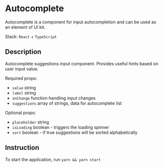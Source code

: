 # Autocomplete

Autocomplete is a component for input autocompletion and can be used as an element of UI kit.

Stack: `React` + `TypeScript`

## Description

Autocomplete suggestions input component. Provides useful hints based on user input value.

Required props:

- `value` string
- `label` string
- `onChange` function handling input changes
- `suggestions` array of strings, data for autocomplete list

Optional props:

- `placeholder` string
- `isLoading` boolean - triggers the loading spinner
- `sort` boolean - if true suggestions will be sorted alphabetically

## Instruction
To start the application, run `yarn && yarn start`